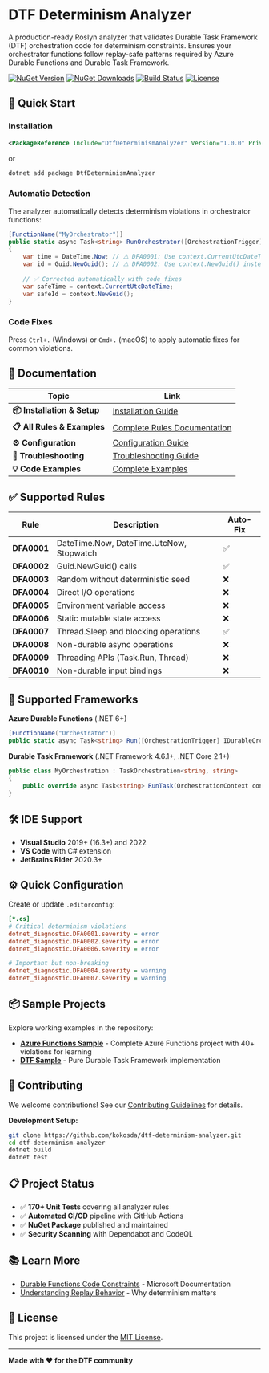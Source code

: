 # DTF Determinism Analyzer

A production-ready Roslyn analyzer that validates Durable Task Framework (DTF) orchestration code for determinism constraints. Ensures your orchestrator functions follow replay-safe patterns required by Azure Durable Functions and Durable Task Framework.

[![NuGet Version](https://img.shields.io/nuget/v/DtfDeterminismAnalyzer)](https://www.nuget.org/packages/DtfDeterminismAnalyzer)
[![NuGet Downloads](https://img.shields.io/nuget/dt/DtfDeterminismAnalyzer)](https://www.nuget.org/packages/DtfDeterminismAnalyzer)
[![Build Status](https://img.shields.io/github/actions/workflow/status/kokosda/dtf-determinism-analyzer/ci-cd.yml)](https://github.com/kokosda/dtf-determinism-analyzer/actions)
[![License](https://img.shields.io/github/license/kokosda/dtf-determinism-analyzer)](LICENSE)

## 🚀 Quick Start

### Installation
```xml
<PackageReference Include="DtfDeterminismAnalyzer" Version="1.0.0" PrivateAssets="all" />
```
or
```bash
dotnet add package DtfDeterminismAnalyzer
```

### Automatic Detection
The analyzer automatically detects determinism violations in orchestrator functions:

```csharp
[FunctionName("MyOrchestrator")]
public static async Task<string> RunOrchestrator([OrchestrationTrigger] IDurableOrchestrationContext context)
{
    var time = DateTime.Now; // ⚠️ DFA0001: Use context.CurrentUtcDateTime instead
    var id = Guid.NewGuid(); // ⚠️ DFA0002: Use context.NewGuid() instead
    
    // ✅ Corrected automatically with code fixes
    var safeTime = context.CurrentUtcDateTime;
    var safeId = context.NewGuid();
}
```

### Code Fixes
Press `Ctrl+.` (Windows) or `Cmd+.` (macOS) to apply automatic fixes for common violations.

## 📖 Documentation

| Topic | Link |
|-------|------|
| **📦 Installation & Setup** | [Installation Guide](docs/installation.md) |
| **📋 All Rules & Examples** | [Complete Rules Documentation](docs/rules.md) |
| **⚙️ Configuration** | [Configuration Guide](docs/configuration.md) |
| **🔧 Troubleshooting** | [Troubleshooting Guide](docs/troubleshooting.md) |
| **💡 Code Examples** | [Complete Examples](docs/examples.md) |

## ✅ Supported Rules

| Rule | Description | Auto-Fix |
|------|-------------|----------|
| **DFA0001** | DateTime.Now, DateTime.UtcNow, Stopwatch | ✅ |
| **DFA0002** | Guid.NewGuid() calls | ✅ |
| **DFA0003** | Random without deterministic seed | ❌ |
| **DFA0004** | Direct I/O operations | ❌ |
| **DFA0005** | Environment variable access | ❌ |
| **DFA0006** | Static mutable state access | ❌ |
| **DFA0007** | Thread.Sleep and blocking operations | ✅ |
| **DFA0008** | Non-durable async operations | ❌ |
| **DFA0009** | Threading APIs (Task.Run, Thread) | ❌ |
| **DFA0010** | Non-durable input bindings | ❌ |

## 🎯 Supported Frameworks

**Azure Durable Functions** (.NET 6+)
```csharp
[FunctionName("Orchestrator")]
public static async Task<string> Run([OrchestrationTrigger] IDurableOrchestrationContext context)
```

**Durable Task Framework** (.NET Framework 4.6.1+, .NET Core 2.1+)
```csharp
public class MyOrchestration : TaskOrchestration<string, string>
{
    public override async Task<string> RunTask(OrchestrationContext context, string input)
}
```

## 🛠️ IDE Support

- **Visual Studio** 2019+ (16.3+) and 2022
- **VS Code** with C# extension
- **JetBrains Rider** 2020.3+

## ⚙️ Quick Configuration

Create or update `.editorconfig`:

```ini
[*.cs]
# Critical determinism violations
dotnet_diagnostic.DFA0001.severity = error
dotnet_diagnostic.DFA0002.severity = error
dotnet_diagnostic.DFA0006.severity = error

# Important but non-breaking
dotnet_diagnostic.DFA0004.severity = warning
dotnet_diagnostic.DFA0007.severity = warning
```

## 📦 Sample Projects

Explore working examples in the repository:

- **[Azure Functions Sample](samples/DurableFunctionsSample/)** - Complete Azure Functions project with 40+ violations for learning
- **[DTF Sample](samples/DurableTaskSample/)** - Pure Durable Task Framework implementation

## 🤝 Contributing

We welcome contributions! See our [Contributing Guidelines](CONTRIBUTING.md) for details.

**Development Setup:**
```bash
git clone https://github.com/kokosda/dtf-determinism-analyzer.git
cd dtf-determinism-analyzer
dotnet build
dotnet test
```

## 📋 Project Status

- ✅ **170+ Unit Tests** covering all analyzer rules
- ✅ **Automated CI/CD** pipeline with GitHub Actions  
- ✅ **NuGet Package** published and maintained
- ✅ **Security Scanning** with Dependabot and CodeQL

## 📚 Learn More

- [Durable Functions Code Constraints](https://learn.microsoft.com/azure/azure-functions/durable/durable-functions-code-constraints) - Microsoft Documentation
- [Understanding Replay Behavior](https://learn.microsoft.com/azure/azure-functions/durable/durable-functions-checkpointing-and-replay) - Why determinism matters

## 📄 License

This project is licensed under the [MIT License](LICENSE).

---

**Made with ❤️ for the DTF community**